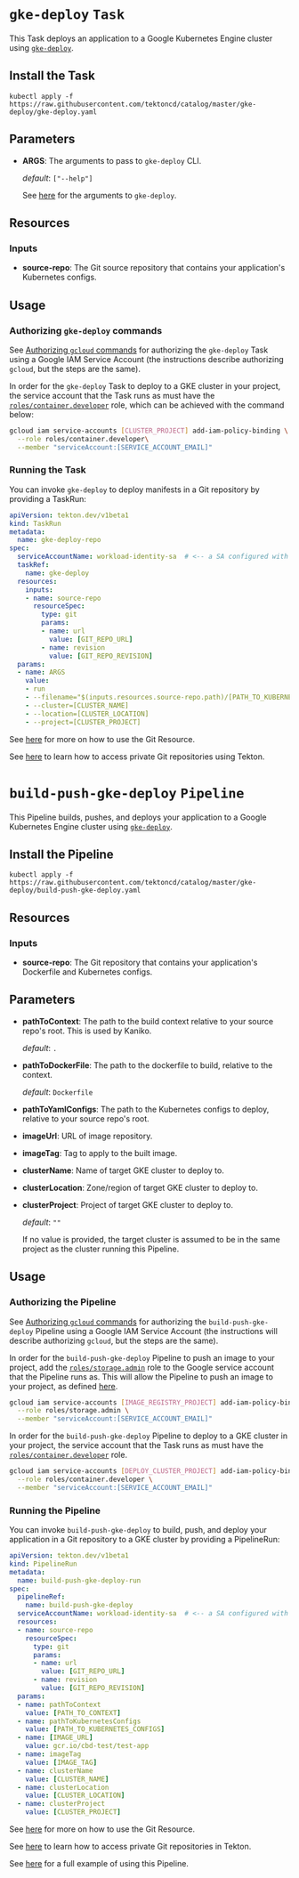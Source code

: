 # `gke-deploy` `Task`

This Task deploys an application to a Google Kubernetes Engine cluster using [`gke-deploy`](https://github.com/GoogleCloudPlatform/cloud-builders/tree/master/gke-deploy).

## Install the Task

```
kubectl apply -f https://raw.githubusercontent.com/tektoncd/catalog/master/gke-deploy/gke-deploy.yaml
```

## Parameters

* **ARGS**: The arguments to pass to `gke-deploy` CLI.

  _default_: `["--help"]`

  See [here](https://github.com/GoogleCloudPlatform/cloud-builders/tree/master/gke-deploy#usage)
  for the arguments to `gke-deploy`.

## Resources

### Inputs

* **source-repo**: The Git source repository that contains your application's Kubernetes configs.

## Usage

### Authorizing `gke-deploy` commands

See [Authorizing `gcloud`
commands](../gcloud/README.md#authorizing-gcloud-commands) for authorizing the
`gke-deploy` Task using a Google IAM Service Account (the instructions describe
authorizing `gcloud`, but the steps are the same).

In order for the `gke-deploy` Task to deploy to a GKE cluster in your project,
the service account that the Task runs as must have the
[`roles/container.developer`](https://cloud.google.com/iam/docs/understanding-roles#kubernetes-engine-roles) role, which can be achieved with the command below:

```bash
gcloud iam service-accounts [CLUSTER_PROJECT] add-iam-policy-binding \
  --role roles/container.developer\
  --member "serviceAccount:[SERVICE_ACCOUNT_EMAIL]"
```

### Running the Task

You can invoke `gke-deploy` to deploy manifests in a Git repository by
providing a TaskRun:

```yaml
apiVersion: tekton.dev/v1beta1
kind: TaskRun
metadata:
  name: gke-deploy-repo
spec:
  serviceAccountName: workload-identity-sa  # <-- a SA configured with Workload Identity
  taskRef:
    name: gke-deploy
  resources:
    inputs:
    - name: source-repo
      resourceSpec:
        type: git
        params:
        - name: url
          value: [GIT_REPO_URL]
        - name: revision
          value: [GIT_REPO_REVISION]
  params:
  - name: ARGS
    value:
    - run
    - --filename="$(inputs.resources.source-repo.path)/[PATH_TO_KUBERNETES_CONFIGS]"
    - --cluster=[CLUSTER_NAME]
    - --location=[CLUSTER_LOCATION]
    - --project=[CLUSTER_PROJECT]
```

See
[here](https://github.com/tektoncd/pipeline/blob/master/docs/resources.md#git-resource)
for more on how to use the Git Resource.

See
[here](https://github.com/tektoncd/pipeline/blob/master/docs/auth.md#ssh-authentication-git)
to learn how to access private Git repositories using Tekton.


# `build-push-gke-deploy` `Pipeline`

This Pipeline builds, pushes, and deploys your application to a Google Kubernetes Engine cluster using [`gke-deploy`](https://github.com/GoogleCloudPlatform/cloud-builders/tree/master/gke-deploy).

## Install the Pipeline

```
kubectl apply -f https://raw.githubusercontent.com/tektoncd/catalog/master/gke-deploy/build-push-gke-deploy.yaml
```

## Resources

### Inputs

* **source-repo**: The Git repository that contains your application's Dockerfile and Kubernetes configs.

## Parameters

* **pathToContext**: The path to the build context relative to your source repo's root. This is used by Kaniko.

  _default_: `.`

* **pathToDockerFile**: The path to the dockerfile to build, relative to the context.

  _default_: `Dockerfile`

* **pathToYamlConfigs**: The path to the Kubernetes configs to deploy, relative to your source repo's root.

* **imageUrl**: URL of image repository.

* **imageTag**: Tag to apply to the built image.

* **clusterName**: Name of target GKE cluster to deploy to.

* **clusterLocation**: Zone/region of target GKE cluster to deploy to.

* **clusterProject**: Project of target GKE cluster to deploy to.

  _default_: `""`

  If no value is provided, the target cluster is assumed to be in the same project as the cluster running this Pipeline.

## Usage

### Authorizing the Pipeline

See [Authorizing `gcloud`
commands](../gcloud/README.md#authorizing-gcloud-commands) for authorizing the
`build-push-gke-deploy` Pipeline using a Google IAM Service Account (the instructions will
describe authorizing `gcloud`, but the steps are the same).

In order for the `build-push-gke-deploy` Pipeline to push an image to your project, add the [`roles/storage.admin`](https://cloud.google.com/iam/docs/understanding-roles#storage-roles) role to the Google service account that the Pipeline runs as. This will allow the Pipeline to push an image to your project, as defined [here](https://cloud.google.com/container-registry/docs/access-control).

```bash
gcloud iam service-accounts [IMAGE_REGISTRY_PROJECT] add-iam-policy-binding \
  --role roles/storage.admin \
  --member "serviceAccount:[SERVICE_ACCOUNT_EMAIL]"
```

In order for the `build-push-gke-deploy` Pipeline to deploy to a GKE cluster in your project,
the service account that the Task runs as must have the
[`roles/container.developer`](https://cloud.google.com/iam/docs/understanding-roles#kubernetes-engine-roles) role.

```bash
gcloud iam service-accounts [DEPLOY_CLUSTER_PROJECT] add-iam-policy-binding \
  --role roles/container.developer \
  --member "serviceAccount:[SERVICE_ACCOUNT_EMAIL]"
```

### Running the Pipeline

You can invoke `build-push-gke-deploy` to build, push, and deploy your application in a Git repository to a GKE cluster by providing a PipelineRun:

```yaml
apiVersion: tekton.dev/v1beta1
kind: PipelineRun
metadata:
  name: build-push-gke-deploy-run
spec:
  pipelineRef:
    name: build-push-gke-deploy
  serviceAccountName: workload-identity-sa  # <-- a SA configured with Workload Identity
  resources:
  - name: source-repo
    resourceSpec:
      type: git
      params:
      - name: url
        value: [GIT_REPO_URL]
      - name: revision
        value: [GIT_REPO_REVISION]
  params:
  - name: pathToContext
    value: [PATH_TO_CONTEXT]
  - name: pathToKubernetesConfigs
    value: [PATH_TO_KUBERNETES_CONFIGS]
  - name: [IMAGE_URL]
    value: gcr.io/cbd-test/test-app
  - name: imageTag
    value: [IMAGE_TAG]
  - name: clusterName
    value: [CLUSTER_NAME]
  - name: clusterLocation
    value: [CLUSTER_LOCATION]
  - name: clusterProject
    value: [CLUSTER_PROJECT]
```

See
[here](https://github.com/tektoncd/pipeline/blob/master/docs/resources.md#git-resource)
for more on how to use the Git Resource.

See
[here](https://github.com/tektoncd/pipeline/blob/master/docs/auth.md#ssh-authentication-git)
to learn how to access private Git repositories in Tekton.

See
[here](build-push-gke-deploy-example.md) for a full example of using this Pipeline.
